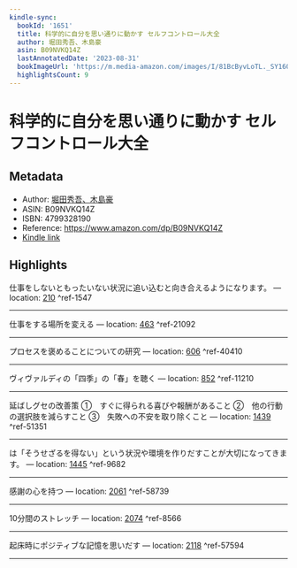 ```yaml
---
kindle-sync:
  bookId: '1651'
  title: 科学的に自分を思い通りに動かす セルフコントロール大全
  author: 堀田秀吾、木島豪
  asin: B09NVKQ14Z
  lastAnnotatedDate: '2023-08-31'
  bookImageUrl: 'https://m.media-amazon.com/images/I/81BcByvLoTL._SY160.jpg'
  highlightsCount: 9
---
```

# 科学的に自分を思い通りに動かす セルフコントロール大全
## Metadata
* Author: [堀田秀吾、木島豪](https://www.amazon.comundefined)
* ASIN: B09NVKQ14Z
* ISBN: 4799328190
* Reference: https://www.amazon.com/dp/B09NVKQ14Z
* [Kindle link](kindle://book?action=open&asin=B09NVKQ14Z)

## Highlights
仕事をしないともったいない状況に追い込むと向き合えるようになります。 — location: [210](kindle://book?action=open&asin=B09NVKQ14Z&location=210) ^ref-1547

---
仕事をする場所を変える — location: [463](kindle://book?action=open&asin=B09NVKQ14Z&location=463) ^ref-21092

---
プロセスを褒めることについての研究 — location: [606](kindle://book?action=open&asin=B09NVKQ14Z&location=606) ^ref-40410

---
ヴィヴァルディの「四季」の「春」を聴く — location: [852](kindle://book?action=open&asin=B09NVKQ14Z&location=852) ^ref-11210

---
延ばしグセの改善策 ①　すぐに得られる喜びや報酬があること ②　他の行動の選択肢を減らすこと ③　失敗への不安を取り除くこと — location: [1439](kindle://book?action=open&asin=B09NVKQ14Z&location=1439) ^ref-51351

---
は「そうせざるを得ない」という状況や環境を作りだすことが大切になってきます。 — location: [1445](kindle://book?action=open&asin=B09NVKQ14Z&location=1445) ^ref-9682

---
感謝の心を持つ — location: [2061](kindle://book?action=open&asin=B09NVKQ14Z&location=2061) ^ref-58739

---
10分間のストレッチ — location: [2074](kindle://book?action=open&asin=B09NVKQ14Z&location=2074) ^ref-8566

---
起床時にポジティブな記憶を思いだす — location: [2118](kindle://book?action=open&asin=B09NVKQ14Z&location=2118) ^ref-57594

---
